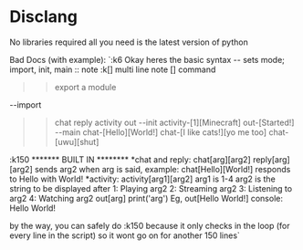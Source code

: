 # Disclang

No libraries required all you need is the latest version of python

Bad Docs (with example):
`:k6
Okay heres the basic syntax
--<mode> sets mode; import, init, main
:: note
:k[<num>] multi line note
<command>[<arg>] command
>><name> export a module

--import
>>chat
>>reply
>>activity
>>out
--init
activity-[1][Minecraft]
out-[Started!]
--main
chat-[Hello][World!]
chat-[I like cats!][yo me too]
chat-[uwu][shut]

:k150
******* BUILT IN ********
*chat and reply:
chat[arg][arg2]
reply[arg][arg2]
sends arg2 when arg is said, example:
chat[Hello][World!]
responds to Hello with World!
*activity:
activity[arg1][arg2]
arg1 is 1-4 arg2 is the string to be displayed after
1: Playing arg2
2: Streaming arg2
3: Listening to arg2
4: Watching arg2
out[arg]
print('arg')
Eg, out[Hello World!]
console: Hello World!

by the way, you can safely do :k150 because it only checks in the loop (for every line in the script) so it wont go on for another 150 lines`
